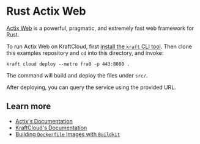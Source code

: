 # Rust Actix Web

[Actix Web](https://actix.rs/) is a powerful, pragmatic, and extremely fast web framework for Rust.

To run Actix Web on KraftCloud, first [install the `kraft` CLI tool](https://unikraft.org/docs/cli).
Then clone this examples repository and `cd` into this directory, and invoke:

```console
kraft cloud deploy --metro fra0 -p 443:8080 .
```

The command will build and deploy the files under `src/`.

After deploying, you can query the service using the provided URL.

## Learn more

- [Actix's Documentation](https://actix.rs/docs/)
- [KraftCloud's Documentation](https://docs.kraft.cloud)
- [Building `Dockerfile` Images with `Buildkit`](https://unikraft.org/guides/building-dockerfile-images-with-buildkit)
